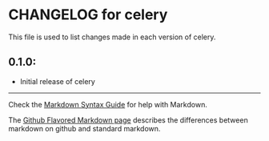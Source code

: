# CHANGELOG for celery

This file is used to list changes made in each version of celery.

## 0.1.0:

* Initial release of celery

- - -
Check the [Markdown Syntax Guide](http://daringfireball.net/projects/markdown/syntax) for help with Markdown.

The [Github Flavored Markdown page](http://github.github.com/github-flavored-markdown/) describes the differences between markdown on github and standard markdown.
